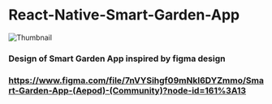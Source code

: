 # React-Native-Smart-Garden-App
![Thumbnail](https://user-images.githubusercontent.com/48018936/185771600-b4473ae1-de00-4ce8-a5fb-159bc94bd0b5.png)

### Design of Smart Garden App inspired by figma design 
### https://www.figma.com/file/7nVYSihgf09mNkI6DYZmmo/Smart-Garden-App-(Aepod)-(Community)?node-id=161%3A13
